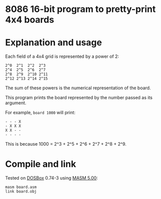 # 8086 16-bit program to pretty-print 4x4 boards

# Explanation and usage

Each field of a 4x4 grid is represented by a power of 2:

    2^0  2^1  2^2  2^3
    2^4  2^5  2^6  2^7
    2^8  2^9  2^10 2^11
    2^12 2^13 2^14 2^15

The sum of these powers is the numerical representation of the board.

This program prints the board represented by the number passed as its argument.

For example, `board 1000` will print:


    - - - X
    - X X X
    X X - -
    - - - -

This is because 1000 = 2^3 + 2^5 + 2^6 + 2^7 + 2^8 + 2^9.

# Compile and link

Tested on [DOSBox](https://www.dosbox.com) 0.74-3 using [MASM 5.00](https://winworldpc.com/product/macro-assembler/5x):

    masm board.asm
    link board.obj
